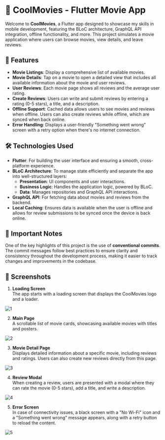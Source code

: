 # 🎥 CoolMovies - Flutter Movie App

Welcome to **CoolMovies**, a Flutter app designed to showcase my skills in mobile development, featuring the BLoC architecture, GraphQL API integration, offline functionality, and more. This project simulates a movie application where users can browse movies, view details, and leave reviews.

## 🚀 Features

- **Movie Listings**: Display a comprehensive list of available movies.
- **Movie Details**: Tap on a movie to open a detailed view that includes all available information about the movie and user reviews.
- **User Reviews**: Each movie page shows all reviews and the average user rating.
- **Create Reviews**: Users can write and submit reviews by entering a rating (0-5 stars), a title, and a description.
- **Offline Support**: Cached data allows users to see movies and reviews when offline. Users can also create reviews while offline, which are synced when back online.
- **Error Handling**: Displays a user-friendly "Something went wrong" screen with a retry option when there's no internet connection.

## 🛠️ Technologies Used

- **Flutter**: For building the user interface and ensuring a smooth, cross-platform experience.
- **BLoC Architecture**: To manage state efficiently and separate the app into well-structured layers:
  - **Presentation**: UI components and user interactions.
  - **Business Logic**: Handles the application logic, powered by BLoC.
  - **Data**: Manages repositories and GraphQL API interactions.
- **GraphQL API**: For fetching data about movies and reviews from the backend.
- **Local Caching**: Ensures data is available when the user is offline and allows for review submissions to be synced once the device is back online.

## 💾 Important Notes

One of the key highlights of this project is the use of **conventional commits**. The commit messages follow best practices to ensure clarity and consistency throughout the development process, making it easier to track changes and improvements in the codebase.

## 📸 Screenshots

1. **Loading Screen**  
   The app starts with a loading screen that displays the CoolMovies logo and a loader.

![1](https://github.com/user-attachments/assets/0e6bbee1-1578-4ddf-ab62-28f8dacd4ab6)

2. **Main Page**  
   A scrollable list of movie cards, showcasing available movies with titles and posters.

![2](https://github.com/user-attachments/assets/4f988e36-6701-41b0-a14e-efdc9ac96af6)

3. **Movie Detail Page**  
   Displays detailed information about a specific movie, including reviews and ratings. Users can also create new reviews directly from this page.

![3](https://github.com/user-attachments/assets/6695ad3e-8c92-45ec-ac84-c7096dfe2b70)

4. **Review Modal**  
   When creating a review, users are presented with a modal where they can rate the movie (0-5 stars), add a title, and write a description.

![4](https://github.com/user-attachments/assets/36ce0a79-97ce-4ae5-b735-feae5c2929cc)

5. **Error Screen**  
   In case of connectivity issues, a black screen with a "No Wi-Fi" icon and a "Something went wrong" message appears, along with a retry button to reload the content.

![5](https://github.com/user-attachments/assets/348c5c4b-1333-4346-af4b-bb74a75f6ff5)


